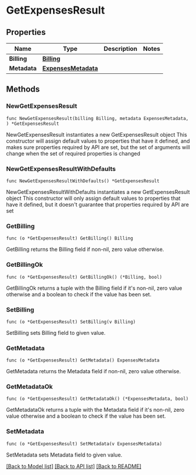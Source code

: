 # GetExpensesResult

## Properties

Name | Type | Description | Notes
------------ | ------------- | ------------- | -------------
**Billing** | [**Billing**](Billing.md) |  | 
**Metadata** | [**ExpensesMetadata**](ExpensesMetadata.md) |  | 

## Methods

### NewGetExpensesResult

`func NewGetExpensesResult(billing Billing, metadata ExpensesMetadata, ) *GetExpensesResult`

NewGetExpensesResult instantiates a new GetExpensesResult object
This constructor will assign default values to properties that have it defined,
and makes sure properties required by API are set, but the set of arguments
will change when the set of required properties is changed

### NewGetExpensesResultWithDefaults

`func NewGetExpensesResultWithDefaults() *GetExpensesResult`

NewGetExpensesResultWithDefaults instantiates a new GetExpensesResult object
This constructor will only assign default values to properties that have it defined,
but it doesn't guarantee that properties required by API are set

### GetBilling

`func (o *GetExpensesResult) GetBilling() Billing`

GetBilling returns the Billing field if non-nil, zero value otherwise.

### GetBillingOk

`func (o *GetExpensesResult) GetBillingOk() (*Billing, bool)`

GetBillingOk returns a tuple with the Billing field if it's non-nil, zero value otherwise
and a boolean to check if the value has been set.

### SetBilling

`func (o *GetExpensesResult) SetBilling(v Billing)`

SetBilling sets Billing field to given value.


### GetMetadata

`func (o *GetExpensesResult) GetMetadata() ExpensesMetadata`

GetMetadata returns the Metadata field if non-nil, zero value otherwise.

### GetMetadataOk

`func (o *GetExpensesResult) GetMetadataOk() (*ExpensesMetadata, bool)`

GetMetadataOk returns a tuple with the Metadata field if it's non-nil, zero value otherwise
and a boolean to check if the value has been set.

### SetMetadata

`func (o *GetExpensesResult) SetMetadata(v ExpensesMetadata)`

SetMetadata sets Metadata field to given value.



[[Back to Model list]](../README.md#documentation-for-models) [[Back to API list]](../README.md#documentation-for-api-endpoints) [[Back to README]](../README.md)


